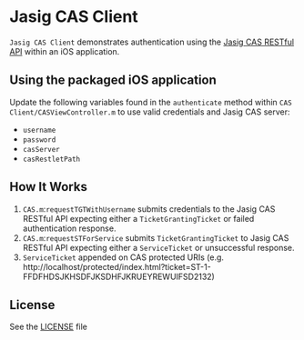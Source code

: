 Jasig CAS Client
=============
`Jasig CAS Client` demonstrates authentication using the [Jasig CAS RESTful API](https://wiki.jasig.org/display/CASUM/RESTful+API) within an iOS application.

Using the packaged iOS application
---
Update the following variables found in the `authenticate` method within `CAS Client/CASViewController.m` to use valid credentials and Jasig CAS server:
* `username`
* `password`
* `casServer`
* `casRestletPath`

How It Works
---

1. `CAS.m`:`requestTGTWithUsername` submits credentials to the Jasig CAS RESTful API expecting either a `TicketGrantingTicket` or failed authentication response.
2. `CAS.m`:`requestSTForService` submits `TicketGrantingTicket` to Jasig CAS RESTful API expecting either a `ServiceTicket` or unsuccessful response.
3. `ServiceTicket` appended on CAS protected URIs (e.g. http://localhost/protected/index.html?ticket=ST-1-FFDFHDSJKHSDFJKSDHFJKRUEYREWUIFSD2132)

License
---
See the [LICENSE](https://github.com/acu-dev/objc-cas-client/blob/master/LICENSE) file
